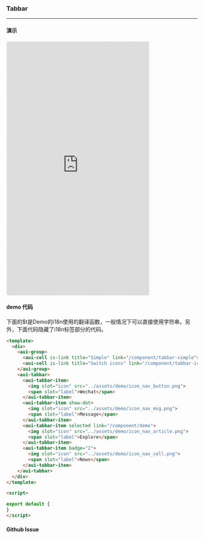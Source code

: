 <!-- ---
nav: zh-CN
--- -->


### Tabbar

---

#### 演示

 <div style="width:377px;height:667px;display:inline-block;border:1px dashed #ececec;border-radius:5px;overflow:hidden;">
   <iframe src="https://afexteam.github.io/aui-m-demo/#/component/tabbar" width="375" height="667" border="0" frameborder="0"></iframe>
 </div>

#### demo 代码

<p class="tip">下面的$t是Demo的i18n使用的翻译函数，一般情况下可以直接使用字符串。另外，下面代码隐藏了i18n标签部分的代码。</p>

``` html
<template>
  <div>
    <aui-group>
      <aui-cell is-link title="Simple" link="/component/tabbar-simple"></aui-cell>
      <aui-cell is-link title="Switch icons" link="/component/tabbar-icon"></aui-cell>
    </aui-group>
    <aui-tabbar>
      <aui-tabbar-item>
        <img slot="icon" src="../assets/demo/icon_nav_button.png">
        <span slot="label">Wechat</span>
      </aui-tabbar-item>
      <aui-tabbar-item show-dot>
        <img slot="icon" src="../assets/demo/icon_nav_msg.png">
        <span slot="label">Message</span>
      </aui-tabbar-item>
      <aui-tabbar-item selected link="/component/demo">
        <img slot="icon" src="../assets/demo/icon_nav_article.png">
        <span slot="label">Explore</span>
      </aui-tabbar-item>
      <aui-tabbar-item badge="2">
        <img slot="icon" src="../assets/demo/icon_nav_cell.png">
        <span slot="label">News</span>
      </aui-tabbar-item>
    </aui-tabbar>
  </div>
</template>

<script>

export default {
}
</script>

```


#### Github Issue